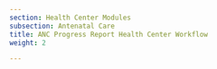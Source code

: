 ```yaml
---
section: Health Center Modules
subsection: Antenatal Care
title: ANC Progress Report Health Center Workflow
weight: 2

---
```

